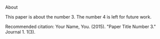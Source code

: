 About

<!---This paper is about the number 3. The number 4 is left for future work.
This paper is about the number 3. The number 4 is left for future work.

Recommended citation: Your Name, You. (2015). "Paper Title Number 3." Journal 1. 1(3).
Recommended citation: Your Name, You. (2015). "Paper Title Number 3." Journal 1. 1(3).
abdul-geospatial/abdul-geospatial is a ✨ special ✨ repository because its `README.md` (this file) appears on your GitHub profile.
You can click the Preview link to take a look at your changes.
--->
This paper is about the number 3. The number 4 is left for future work.

Recommended citation: Your Name, You. (2015). "Paper Title Number 3." Journal 1. 1(3).
